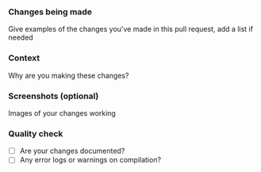 
### Changes being made
Give examples of the changes you've made in this pull request, add a list if needed

### Context
Why are you making these changes?

### Screenshots (optional)
Images of your changes working

### Quality check
- [ ] Are your changes documented?
- [ ] Any error logs or warnings on compilation?
